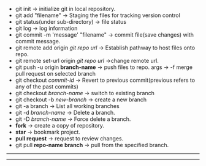 <ul>
  <li>git init -> initialize git in local repository.</li>

<li>git add "filename" -> Staging the files for tracking version control</li>

<li>git status(under sub-directory) -> file status</li>

<li>git log -> log information</li>



<li>git commit -m 'message' "filename" -> commit file(save changes) with commit message.</li>

<li>git remote add origin <i>git repo url</i> -> Establish pathway to host files onto repo.</li>

<li>git remote set-url origin <i>git repo url</i> ->change remote url.</li>

<li>git push -u origin <b>branch-name</b> -> push files to repo. args -> -f merge pull request on selected branch</li>

<li>git checkout <i>commit-id</i> -> Revert to previous commit(previous refers to any of the past commits)</li>

<li>git checkout <i>branch-name</i> -> switch to existing branch</li>

<li>git checkout -b <i>new-branch</i> -> create a new branch</li>

<li>git -a branch -> List all working branches</li>

<li>git -d <i>branch-name</i> -> Delete a branch.</li>

<li>git -D <i>branch-name</i> -> Force delete a branch.</li>

<li><b>fork</b> -> create a copy of repository. </li>

<li><b>star</b> -> bookmark project.</li>

<li><b>pull request</b> -> request to review changes.</li>

<li>git pull <b>repo-name</b> <b>branch</b> -> pull from the specified branch.</li>

</ul>
<hr>
<hr>

